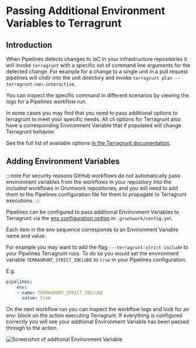 # Passing Additional Environment Variables to Terragrunt

## Introduction

When Pipelines detects changes to IaC in your infrastructure repositories it will invoke `terragrunt` with a specific set of command line arguments for the detected change. For example for a change to a single unit in a pull request pipelines will chdir into the unit directory and invoke `terragrunt plan --terragrunt-non-interactive`.

You can inspect the specific command in different scenarios by viewing the logs for a Pipelines workflow run.

In some cases you may find that you need to pass additional options to terragrunt to meet your specific needs. All cli options for Terragrunt also have a corresponding Environment Variable that if populated will change Terragrunt behavior.

See the full list of available options <span class="external-link"><a href="https://terragrunt.gruntwork.io/docs/reference/cli-options/#cli-options">in the Terragrunt documentation</a></span>.

## Adding Environment Variables

:::note
For security reasons GitHub workflows do not automatically pass environment variables from the workflows in your repository into the included workflows in Gruntwork repositories, and you will need to add them to the Pipelines configuration file for them to propagate to Terragrunt executions.
:::

Pipelines can be configured to pass additional Environment Variables to Terragrunt via the [env configuration option](/2.0/reference/pipelines/configurations#env) in `.gruntwork/config.yml`.

Each item in the env sequence corresponds to an Environment Variable name and value.

For example you may want to add the flag `---terragrunt-strict-include` to your Pipelines Terragrunt runs. To do so you would set the environment variable `TERRAGRUNT_STRICT_INCLUDE` to `true` in your Pipelines configuration.

E.g.
```yml title=".gruntwork/config.yml"
pipelines:
    env:
    - name: TERRAGRUNT_STRICT_INCLUDE
      value: true
```

On the next workflow run you can inspect the workflow logs and look for an env: block on the action executing Terragrunt. If everything is configured correctly you will see your addtional Environment Variable has been passed through to the action.

![Screenshot of addtional Environment Variable](/img/pipelines/guides/custom-env-var.png)
